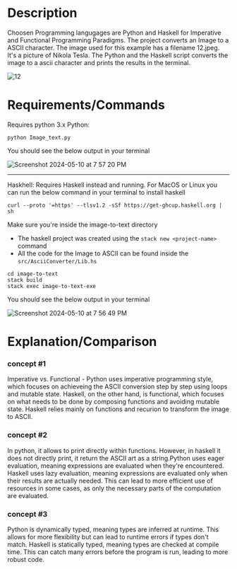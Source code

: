# Description

Choosen Programming langugages are Python and Haskell for Imperative and Functional Programming Paradigms. The project converts an Image to a ASCII character. The image used for this example has a filename 12.jpeg. It's a picture of Nikola Tesla. The Python and the Haskell script converts the image to a ascii character and prints the results in the terminal.

![12](https://github.com/mahanthesh0r/Image-to-ASCII/assets/36630433/aefda761-759e-4c15-a346-5b51299f08eb)


# Requirements/Commands
Requires python 3.x
Python:
```
python Image_text.py
```
You should see the below output in your terminal 

![Screenshot 2024-05-10 at 7 57 20 PM](https://github.com/mahanthesh0r/Image-to-ASCII/assets/36630433/ededcb70-a92c-4b9d-87e3-97cb7a2a519f)

----------------------------------------------------------------------------
Haskhell:
Requires Haskell instead and running. For MacOS or Linux you can run the below command in your terminal to install haskell 

 ` curl --proto '=https' --tlsv1.2 -sSf https://get-ghcup.haskell.org | sh `
 
Make sure you're inside the image-to-text directory 

- The haskell project was created using the ` stack new <project-name> ` command
- All the code for the Image to ASCII can be found inside the `src/AsciiConverter/Lib.hs `

```
cd image-to-text
stack build
stack exec image-to-text-exe
```
You should see the below output in your terminal 

![Screenshot 2024-05-10 at 7 56 49 PM](https://github.com/mahanthesh0r/Image-to-ASCII/assets/36630433/3b86d553-e11e-45bf-a5eb-6234ea1871a8)

# Explanation/Comparison

### concept #1  
Imperative vs. Functional - Python uses imperative programming style, which focuses on achieveing the ASCII conversion step by step using loops and mutable state. Haskell, on the other hand, is functional, which focuses on what needs to be done by composing functions and avoiding mutable state. Haskell relies mainly on functions and recurion to transform the image to ASCII. 

### concept #2
In python, it allows to print directly within functions. However, in haskell it does not directly print, it return the ASCII art as a string.Python uses eager evaluation, meaning expressions are evaluated when they're encountered. Haskell uses lazy evaluation, meaning expressions are evaluated only when their results are actually needed. This can lead to more efficient use of resources in some cases, as only the necessary parts of the computation are evaluated.

### concept #3
Python is dynamically typed, meaning types are inferred at runtime. This allows for more flexibility but can lead to runtime errors if types don't match. Haskell is statically typed, meaning types are checked at compile time. This can catch many errors before the program is run, leading to more robust code.
